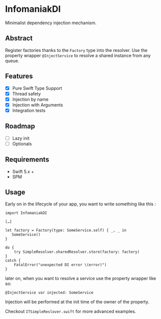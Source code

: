 # InfomaniakDI

Minimalist dependency injection mechanism.

## Abstract
Register factories thanks to the `Factory` type into the resolver.
Use the property wrapper `@InjectService` to resolve a shared instance from any queue.

## Features
- [x] Pure Swift Type Support
- [x] Thread safety
- [x] Injection by name
- [x] Injection with Arguments
- [x] Integration tests

## Roadmap
- [ ] Lazy init
- [ ] Optionals

## Requirements
- Swift 5.x +
- SPM

## Usage

Early on in the lifecycle of your app, you want to write something like this :

```
import InfomaniakDI

[…]

let factory = Factory(type: SomeService.self) { _, _ in
   SomeService()
}

do {
    try SimpleResolver.sharedResolver.store(factory: factory)
}
catch {
    FatalError("unexpected DI error \(error)")
}
```

later on, when you want to resolve a service use the property wrapper like so:
```
@InjectService var injected: SomeService
```
Injection will be performed at the init time of the owner of the property.

Checkout `ITSimpleReslover.swift` for more advanced examples.
